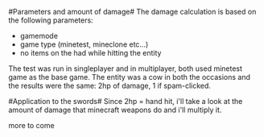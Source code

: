 #Parameters and amount of damage#
The damage calculation is based on the following parameters:
- gamemode
- game type (minetest, mineclone etc...)
- no items on the had while hitting the entity

The test was run in singleplayer and in multiplayer, both used minetest game as the base game.
The entity was a cow in both the occasions and the results were the same: 2hp of damage, 1 if spam-clicked.

#Application to the swords#
Since 2hp = hand hit, i'll take a look at the amount of damage that minecraft weapons do and i'll multiply it.

more to come
